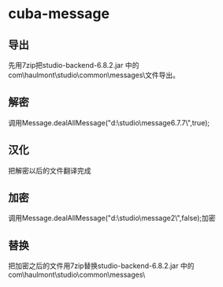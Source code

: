 # cuba-message

## 导出
先用7zip把studio-backend-6.8.2.jar 中的 com\haulmont\studio\common\messages\文件导出。
## 解密
调用Message.dealAllMessage("d:\\studio\\message6.7.7\\",true);
## 汉化
把解密以后的文件翻译完成
## 加密
调用Message.dealAllMessage("d:\\studio\\message2\\",false);加密
## 替换
把加密之后的文件用7zip替换studio-backend-6.8.2.jar 中的 com\haulmont\studio\common\messages\
